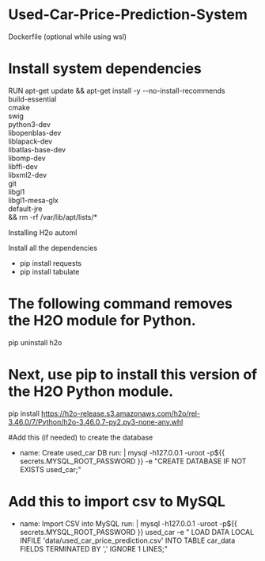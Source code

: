 # Used-Car-Price-Prediction-System

Dockerfile (optional while using wsl)
# Install system dependencies
RUN apt-get update && apt-get install -y --no-install-recommends \
    build-essential \
    cmake \
    swig \
    python3-dev \
    libopenblas-dev \
    liblapack-dev \
    libatlas-base-dev \
    libomp-dev \
    libffi-dev \
    libxml2-dev \
    git \
    libgl1 \
    libgl1-mesa-glx \
    default-jre \
    && rm -rf /var/lib/apt/lists/*


Installing H2o automl

Install all the dependencies
- pip install requests
- pip install tabulate

# The following command removes the H2O module for Python.
pip uninstall h2o

# Next, use pip to install this version of the H2O Python module.
pip install https://h2o-release.s3.amazonaws.com/h2o/rel-3.46.0/7/Python/h2o-3.46.0.7-py2.py3-none-any.whl

#Add this (if needed) to create the database
- name: Create used_car DB
        run: |
          mysql -h127.0.0.1 -uroot -p${{ secrets.MYSQL_ROOT_PASSWORD }} -e "CREATE DATABASE IF NOT EXISTS used_car;"

# Add this to import csv to MySQL
- name: Import CSV into MySQL
        run: |
          mysql -h127.0.0.1 -uroot -p${{ secrets.MYSQL_ROOT_PASSWORD }} used_car -e "
          LOAD DATA LOCAL INFILE 'data/used_car_price_prediction.csv'
          INTO TABLE car_data
          FIELDS TERMINATED BY ','
          IGNORE 1 LINES;"